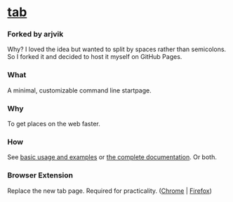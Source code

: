 # [tab](https://koryschneider.com/tab)

### Forked by arjvik
Why? I loved the idea but wanted to split by spaces rather than semicolons. So I forked it and decided to host it myself on GitHub Pages.

### What

A minimal, customizable command line startpage.

### Why

To get places on the web faster.

### How

See [basic usage and examples][usage] or [the complete documentation][commands]. Or both.

### Browser Extension

Replace the new tab page. Required for practicality. ([Chrome][chrome-ext] | [Firefox][firefox-ext])

[usage]: https://github.com/KorySchneider/tab/blob/master/doc/usage.md
[commands]: https://github.com/KorySchneider/tab/blob/master/doc/commands.md
[chrome-ext]: https://chrome.google.com/webstore/detail/tab-a-startpage/gedoejjmdjalipopahiffdghibcodjcj
[firefox-ext]: https://addons.mozilla.org/en-US/firefox/addon/new-tab-override/
